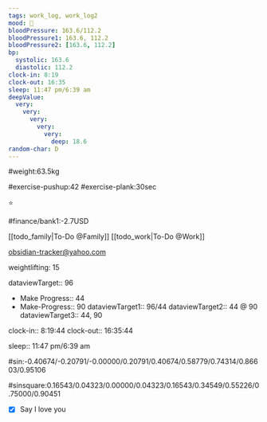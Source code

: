 ```yaml
---
tags: work_log, work_log2
mood: 🙁
bloodPressure: 163.6/112.2
bloodPressure1: 163.6, 112.2
bloodPressure2: [163.6, 112.2]
bp:
  systolic: 163.6
  diastolic: 112.2
clock-in: 8:19
clock-out: 16:35
sleep: 11:47 pm/6:39 am
deepValue:
  very:
    very:
      very:
        very:
          very:
            deep: 18.6
random-char: D
---
```


#weight:63.5kg

#exercise-pushup:42
#exercise-plank:30sec

⭐

#finance/bank1:-2.7USD

[[todo_family|To-Do @Family]]
[[todo_work|To-Do @Work]]

obsidian-tracker@yahoo.com

weightlifting: 15

dataviewTarget:: 96

- Make Progress:: 44
- Make-Progress:: 90
  dataviewTarget1:: 96/44
  dataviewTarget2:: 44 @ 90
  dataviewTarget3:: 44, 90

clock-in:: 8:19:44
clock-out:: 16:35:44

sleep:: 11:47 pm/6:39 am

#sin:-0.40674/-0.20791/-0.00000/0.20791/0.40674/0.58779/0.74314/0.86603/0.95106

#sinsquare:0.16543/0.04323/0.00000/0.04323/0.16543/0.34549/0.55226/0.75000/0.90451

- [x] Say I love you

